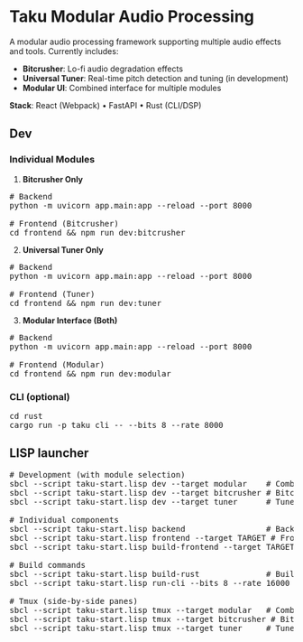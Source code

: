 # Taku Modular Audio Processing

A modular audio processing framework supporting multiple audio effects and tools. Currently includes:
- **Bitcrusher**: Lo-fi audio degradation effects
- **Universal Tuner**: Real-time pitch detection and tuning (in development)
- **Modular UI**: Combined interface for multiple modules

**Stack**: React (Webpack) • FastAPI • Rust (CLI/DSP)

## Dev

### Individual Modules

1) **Bitcrusher Only**
<pre>
# Backend
python -m uvicorn app.main:app --reload --port 8000

# Frontend (Bitcrusher)
cd frontend && npm run dev:bitcrusher
</pre>

2) **Universal Tuner Only**
<pre>
# Backend  
python -m uvicorn app.main:app --reload --port 8000

# Frontend (Tuner)
cd frontend && npm run dev:tuner
</pre>

3) **Modular Interface (Both)**
<pre>
# Backend
python -m uvicorn app.main:app --reload --port 8000

# Frontend (Modular)
cd frontend && npm run dev:modular
</pre>

### CLI (optional)

<pre>
cd rust
cargo run -p taku_cli -- --bits 8 --rate 8000
</pre>

## LISP launcher

<pre>
# Development (with module selection)
sbcl --script taku-start.lisp dev --target modular    # Combined interface (default)
sbcl --script taku-start.lisp dev --target bitcrusher # Bitcrusher only
sbcl --script taku-start.lisp dev --target tuner      # Tuner only

# Individual components
sbcl --script taku-start.lisp backend                 # Backend only
sbcl --script taku-start.lisp frontend --target TARGET # Frontend only
sbcl --script taku-start.lisp build-frontend --target TARGET # Build frontend

# Build commands
sbcl --script taku-start.lisp build-rust              # Build Rust
sbcl --script taku-start.lisp run-cli --bits 8 --rate 16000 # Run CLI

# Tmux (side-by-side panes)
sbcl --script taku-start.lisp tmux --target modular   # Combined interface
sbcl --script taku-start.lisp tmux --target bitcrusher # Bitcrusher only
sbcl --script taku-start.lisp tmux --target tuner     # Tuner only
</pre>
